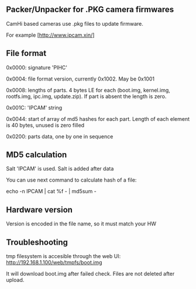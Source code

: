 
## Packer/Unpacker for .PKG camera firmwares

CamHi based cameras use .pkg files to update firmware.

For example [http://www.ipcam.xin/]

## File format

0x0000: signature 'PIHC'

0x0004: file format version, currently 0x1002. May be 0x1001

0x0008: lengths of parts. 4 bytes LE for each (boot.img, kernel.img, rootfs.img, ipc.img, update.zip). If part is absent the length is zero.

0x001C: 'IPCAM' string

0x0044: start of array of md5 hashes for each part. Length of each element is 40 bytes, unused is zero filled

0x0200: parts data, one by one in sequence

## MD5 calculation

Salt 'IPCAM' is used. Salt is added after data

You can use next command to calculate hash of a file:

echo -n IPCAM | cat %f - | md5sum -

## Hardware version

Version is encoded in the file name, so it must match your HW

## Troubleshooting

tmp filesystem is accesible through the web UI: http://192.168.1.100/web/tmpfs/boot.img

It will download boot.img after failed check. Files are not deleted after upload.
